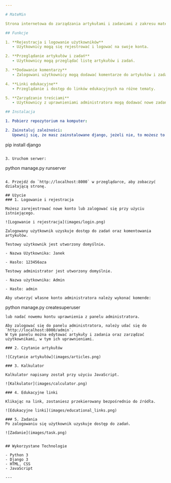 ```yaml
---

# MateMin

Strona internetowa do zarządzania artykułami i zadaniami z zakresu matematyki.

## Funkcje

1. **Rejestracja i logowanie użytkowników**
   - Użytkownicy mogą się rejestrować i logować na swoje konta.

2. **Przeglądanie artykułów i zadań**
   - Użytkownicy mogą przeglądać listę artykułów i zadań.

3. **Dodawanie komentarzy**
   - Zalogowani użytkownicy mogą dodawać komentarze do artykułów i zadań.

4. **Linki edukacyjne**
   - Przeglądanie i dostęp do linków edukacyjnych na różne tematy.

5. **Zarządzanie treściami**
   - Użytkownicy z uprawnieniami administratora mogą dodawać nowe zadania i artykuły.

## Instalacja

1. Pobierz repozytorium na komputer:

2. Zainstaluj zależności:
   Upewnij się, że masz zainstalowane django, jeżeli nie, to możesz to zrobić przez pip:

   ```
   pip install django
   ```

3. Uruchom serwer:
   ```
   python manage.py runserver
   ```

4. Przejdź do `http://localhost:8000` w przeglądarce, aby zobaczyć działającą stronę.

## Użycie
### 1. Logowanie i rejestracja

Możesz zarejestrować nowe konto lub zalogować się przy użyciu istniejącego.

![Logowanie i rejestracja](images/login.png)

Zalogowany użytkownik uzyskuje dostęp do zadań oraz komentowania artykułów.

Testowy użytkownik jest utworzony domyślnie.

- Nazwa Użytkownika: Janek

- Hasło: 123456aza

Testowy administrator jest utworzony domyślnie.

- Nazwa użytkownika: Admin

- Hasło: admin

Aby utworzyć własne konto administratora należy wykonać komende:
   ```
   python manage.py createsuperuser
   ```
lub nadać nowemu kontu uprawnienia z panelu administratora.

Aby zalogować się do panelu administratora, należy udać się do `http://localhost:8000/admin`.
W tym panelu można edytować artykuły i zadania oraz zarządzać użytkownikami, w tym ich uprawnieniami.

### 2. Czytanie artykułów

![Czytanie artykułów](images/articles.png)

### 3. Kalkulator

Kalkulator napisany został przy użyciu JavaScript.

![Kalkulator](images/calculator.png)

### 4. Edukacyjne linki

Klikając na link, zostaniesz przekierowany bezpośrednio do źródła.

![Edukacyjne linki](images/educational_links.png)

### 5. Zadania
Po zalogowaniu się użytkownik uzyskuje dostęp do zadań.

![Zadanie](images/task.png)


## Wykorzystane Technologie

- Python 3
- Django 3
- HTML, CSS
- JavaScript

---
```

